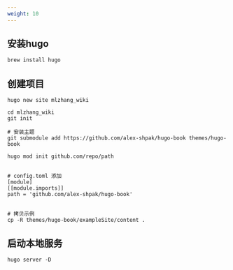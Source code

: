 ```yaml
---
weight: 10
---
```




## 安装hugo

```sh
brew install hugo
```



## 创建项目

```shell
hugo new site mlzhang_wiki

cd mlzhang_wiki
git init

# 安装主题
git submodule add https://github.com/alex-shpak/hugo-book themes/hugo-book

hugo mod init github.com/repo/path


# config.toml 添加
[module]
[[module.imports]]
path = 'github.com/alex-shpak/hugo-book'


# 拷贝示例
cp -R themes/hugo-book/exampleSite/content .
```



## 启动本地服务

```
hugo server -D
```